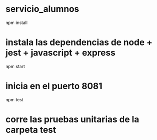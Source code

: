 # servicio_alumnos

npm install
# instala las dependencias de node + jest + javascript + express

npm start
# inicia en el puerto 8081

npm test
# corre las pruebas unitarias de la carpeta test
